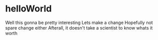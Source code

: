 # helloWorld
Well this gonna be pretty interesting 
Lets make a change
Hopefully not spare change either
Afterall, it doesn't take a scientist to know whats it worth
